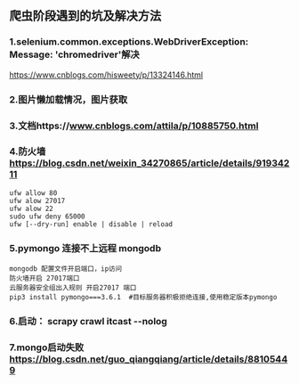 ## 爬虫阶段遇到的坑及解决方法
### 1.selenium.common.exceptions.WebDriverException: Message: 'chromedriver'解决 
https://www.cnblogs.com/hisweety/p/13324146.html
### 2.图片懒加载情况，图片获取

### 3.文档https://www.cnblogs.com/attila/p/10885750.html

###  4.防火墙 https://blog.csdn.net/weixin_34270865/article/details/91934211
    ufw allow 80
    ufw alow 27017
    ufw alow 22
    sudo ufw deny 65000
    ufw [--dry-run] enable | disable | reload
 
### 5.pymongo 连接不上远程  mongodb
    mongodb 配置文件开启端口，ip访问
    防火墙开启 27017端口
    云服务器安全组出入规则 开启27017 端口
    pip3 install pymongo===3.6.1  #目标服务器积极拒绝连接,使用稳定版本pymongo

### 6.启动： scrapy crawl itcast --nolog

### 7.mongo启动失败 https://blog.csdn.net/guo_qiangqiang/article/details/88105449
